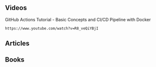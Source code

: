 ## Videos
GitHub Actions Tutorial - Basic Concepts and CI/CD Pipeline with Docker
```html
https://www.youtube.com/watch?v=R8_veQiYBjI
```


## Articles

## Books
